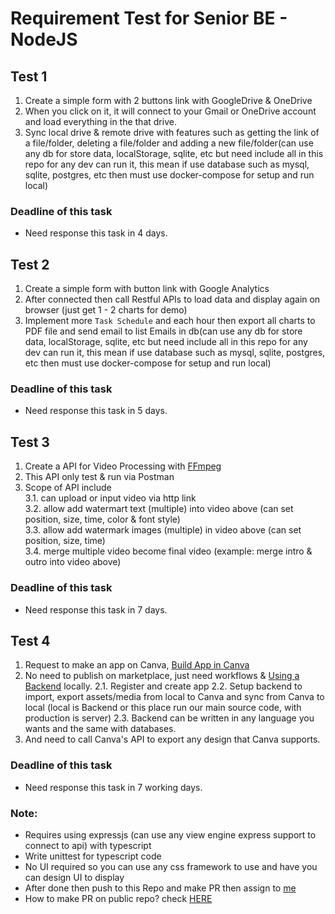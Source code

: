 # Requirement Test for Senior BE - NodeJS
## Test 1
1. Create a simple form with 2 buttons link with GoogleDrive & OneDrive
2. When you click on it, it will connect to your Gmail or OneDrive account and load everything in the that drive.
3. Sync local drive & remote drive with features such as getting the link of a file/folder, deleting a file/folder and adding a new file/folder(can use any db for store data, localStorage, sqlite, etc but need include all in this repo for any dev can run it, this mean if use database such as mysql, sqlite, postgres, etc then must use docker-compose for setup and run local)

### Deadline of this task
- Need response this task in 4 days.


## Test 2
1. Create a simple form with button link with Google Analytics
2. After connected then call Restful APIs to load data and display again on browser (just get 1 - 2 charts for demo)
3. Implement more `Task Schedule` and each hour then export all charts to PDF file and send email to list Emails in db(can use any db for store data, localStorage, sqlite, etc but need include all in this repo for any dev can run it, this mean if use database such as mysql, sqlite, postgres, etc then must use docker-compose for setup and run local)
### Deadline of this task
- Need response this task in 5 days.


## Test 3
1. Create a API for Video Processing with [FFmpeg](https://ffmpeg.org/)
2. This API only test & run via Postman
3. Scope of API include\
  3.1. can upload or input video via http link\
  3.2. allow add watermart text (multiple) into video above (can set position, size, time, color & font style)\
  3.3. allow add watermark images (multiple) in video above (can set position, size, time)\
  3.4. merge multiple video become final video (example: merge intro & outro into video above)
### Deadline of this task
- Need response this task in 7 days.


## Test 4
1. Request to make an app on Canva, [Build App in Canva](https://www.canva.dev/docs/apps/)
2. No need to publish on marketplace, just need workflows & [Using a Backend](https://www.canva.dev/docs/apps/using-backend/) locally.
   2.1. Register and create app
   2.2. Setup backend to import, export assets/media from local to Canva and sync from Canva to local (local is Backend or this place run our main source code, with production is server)
   2.3. Backend can be written in any language you wants and the same with databases.
3. And need to call Canva's API to export any design that Canva supports.
### Deadline of this task
- Need response this task in 7 working days.


### Note: 
- Requires using expressjs (can use any view engine express support to connect to api) with typescript
- Write unittest for typescript code
- No UI required so you can use any css framework to use and have you can design UI to display
- After done then push to this Repo and make PR then assign to [me](https://github.com/longthemartec)
- How to make PR on public repo? check [HERE](https://opensource.com/article/19/7/create-pull-request-github)
